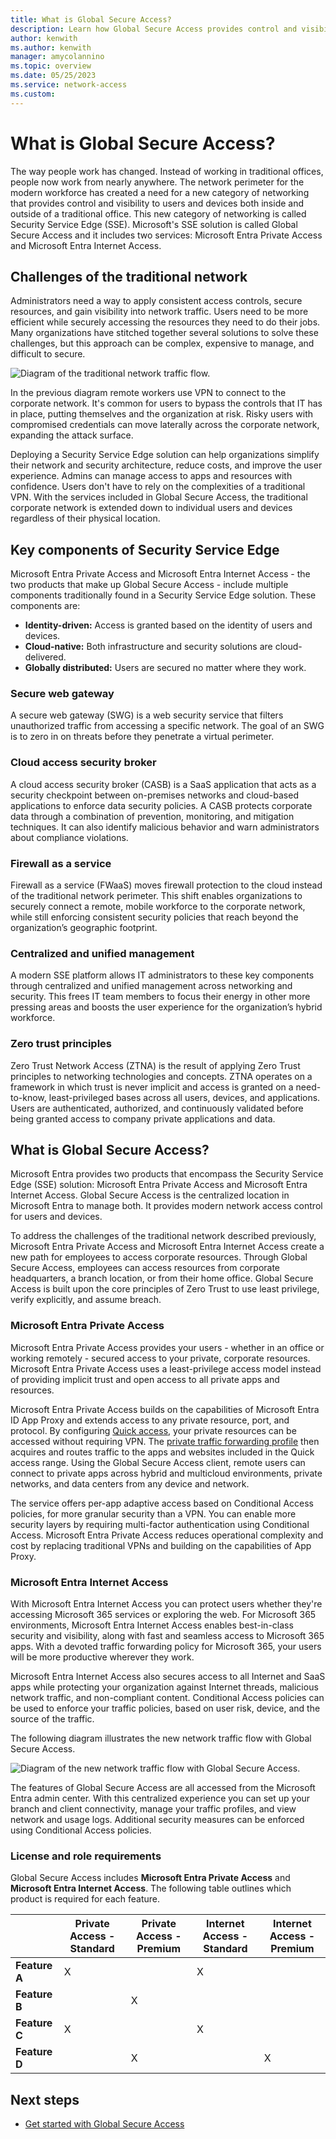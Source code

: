 ```yaml
---
title: What is Global Secure Access?
description: Learn how Global Secure Access provides control and visibility to users and devices both inside and outside of a traditional office.
author: kenwith
ms.author: kenwith
manager: amycolannino
ms.topic: overview
ms.date: 05/25/2023
ms.service: network-access
ms.custom: 
---
```


# What is Global Secure Access?

The way people work has changed. Instead of working in traditional offices, people now work from nearly anywhere. The network perimeter for the modern workforce has created a need for a new category of networking that provides control and visibility to users and devices both inside and outside of a traditional office. This new category of networking is called Security Service Edge (SSE). Microsoft's SSE solution is called Global Secure Access and it includes two services: Microsoft Entra Private Access and Microsoft Entra Internet Access.

## Challenges of the traditional network

Administrators need a way to apply consistent access controls, secure resources, and gain visibility into network traffic. Users need to be more efficient while securely accessing the resources they need to do their jobs. Many organizations have stitched together several solutions to solve these challenges, but this approach can be complex, expensive to manage, and difficult to secure.

![Diagram of the traditional network traffic flow.](media/overview-what-is-global-secure-access/traditional-network-traffic.png)

In the previous diagram remote workers use VPN to connect to the corporate network. It's common for users to bypass the controls that IT has in place, putting themselves and the organization at risk. Risky users with compromised credentials can move laterally across the corporate network, expanding the attack surface. 

Deploying a Security Service Edge solution can help organizations simplify their network and security architecture, reduce costs, and improve the user experience. Admins can manage access to apps and resources with confidence. Users don't have to rely on the complexities of a traditional VPN. With the services included in Global Secure Access, the traditional corporate network is extended down to individual users and devices regardless of their physical location.

## Key components of Security Service Edge

Microsoft Entra Private Access and Microsoft Entra Internet Access - the two products that make up Global Secure Access - include multiple components traditionally found in a Security Service Edge solution. These components are:

- **Identity-driven:** Access is granted based on the identity of users and devices.
- **Cloud-native:** Both infrastructure and security solutions are cloud-delivered.
- **Globally distributed:** Users are secured no matter where they work.

### Secure web gateway

A secure web gateway (SWG) is a web security service that filters unauthorized traffic from accessing a specific network. The goal of an SWG is to zero in on threats before they penetrate a virtual perimeter. 

### Cloud access security broker

A cloud access security broker (CASB) is a SaaS application that acts as a security checkpoint between on-premises networks and cloud-based applications to enforce data security policies. A CASB protects corporate data through a combination of prevention, monitoring, and mitigation techniques. It can also identify malicious behavior and warn administrators about compliance violations.

### Firewall as a service

Firewall as a service (FWaaS) moves firewall protection to the cloud instead of the traditional network perimeter. This shift enables organizations to securely connect a remote, mobile workforce to the corporate network, while still enforcing consistent security policies that reach beyond the organization’s geographic footprint.

### Centralized and unified management

A modern SSE platform allows IT administrators to these key components through centralized and unified management across networking and security. This frees IT team members to focus their energy in other more pressing areas and boosts the user experience for the organization’s hybrid workforce.

### Zero trust principles

Zero Trust Network Access (ZTNA) is the result of applying Zero Trust principles to networking technologies and concepts. ZTNA operates on a framework in which trust is never implicit and access is granted on a need-to-know, least-privileged bases across all users, devices, and applications. Users are authenticated, authorized, and continuously validated before being granted access to company private applications and data.

## What is Global Secure Access?

Microsoft Entra provides two products that encompass the Security Service Edge (SSE) solution: Microsoft Entra Private Access and Microsoft Entra Internet Access. Global Secure Access is the centralized location in Microsoft Entra to manage both. It provides modern network access control for users and devices.

To address the challenges of the traditional network described previously, Microsoft Entra Private Access and Microsoft Entra Internet Access create a new path for employees to access corporate resources. Through Global Secure Access, employees can access resources from corporate headquarters, a branch location, or from their home office. Global Secure Access is built upon the core principles of Zero Trust to use least privilege, verify explicitly, and assume breach.

### Microsoft Entra Private Access

Microsoft Entra Private Access provides your users - whether in an office or working remotely - secured access to your private, corporate resources. Microsoft Entra Private Access uses a least-privilege access model instead of providing implicit trust and open access to all private apps and resources.

Microsoft Entra Private Access builds on the capabilities of Microsoft Entra ID App Proxy and extends access to any private resource, port, and protocol. By configuring [Quick access](how-to-define-quick-access-ranges.md), your private resources can be accessed without requiring VPN. The [private traffic forwarding profile](how-to-enable-private-access-profile.md) then acquires and routes traffic to the apps and websites included in the Quick access range. Using the Global Secure Access client, remote users can connect to private apps across hybrid and multicloud environments, private networks, and data centers from any device and network.

The service offers per-app adaptive access based on Conditional Access policies, for more granular security than a VPN. You can enable more security layers by requiring multi-factor authentication using Conditional Access. Microsoft Entra Private Access reduces operational complexity and cost by replacing traditional VPNs and building on the capabilities of App Proxy. 

### Microsoft Entra Internet Access

With Microsoft Entra Internet Access you can protect users whether they're accessing Microsoft 365 services or exploring the web. For Microsoft 365 environments, Microsoft Entra Internet Access enables best-in-class security and visibility, along with fast and seamless access to Microsoft 365 apps. With a devoted traffic forwarding policy for Microsoft 365, your users will be more productive wherever they work.

Microsoft Entra Internet Access also secures access to all Internet and SaaS apps while protecting your organization against Internet threads, malicious network traffic, and non-compliant content. Conditional Access policies can be used to enforce your traffic policies, based on user risk, device, and the source of the traffic. 

The following diagram illustrates the new network traffic flow with Global Secure Access.

![Diagram of the new network traffic flow with Global Secure Access.](media/overview-what-is-global-secure-access/global-secure-access-traffic.png)

The features of Global Secure Access are all accessed from the Microsoft Entra admin center. With this centralized experience you can set up your branch and client connectivity, manage your traffic profiles, and view network and usage logs. Additional security measures can be enforced using Conditional Access policies.

### License and role requirements

Global Secure Access includes **Microsoft Entra Private Access** and **Microsoft Entra Internet Access**. The following table outlines which product is required for each feature. 

|               |Private Access - Standard|Private Access - Premium|Internet Access - Standard|Internet Access - Premium|
|---------------|--------------------------------|-------|---------------------------------|-------|
| **Feature A** | X                              |       | X                               |       |
| **Feature B** |                                | X     |                                 |       |
| **Feature C** | X                              |       | X                               |       |
| **Feature D** |                                | X     |                                 | X     |




## Next steps

- [Get started with Global Secure Access](how-to-get-started-with-global-secure-access.md)
